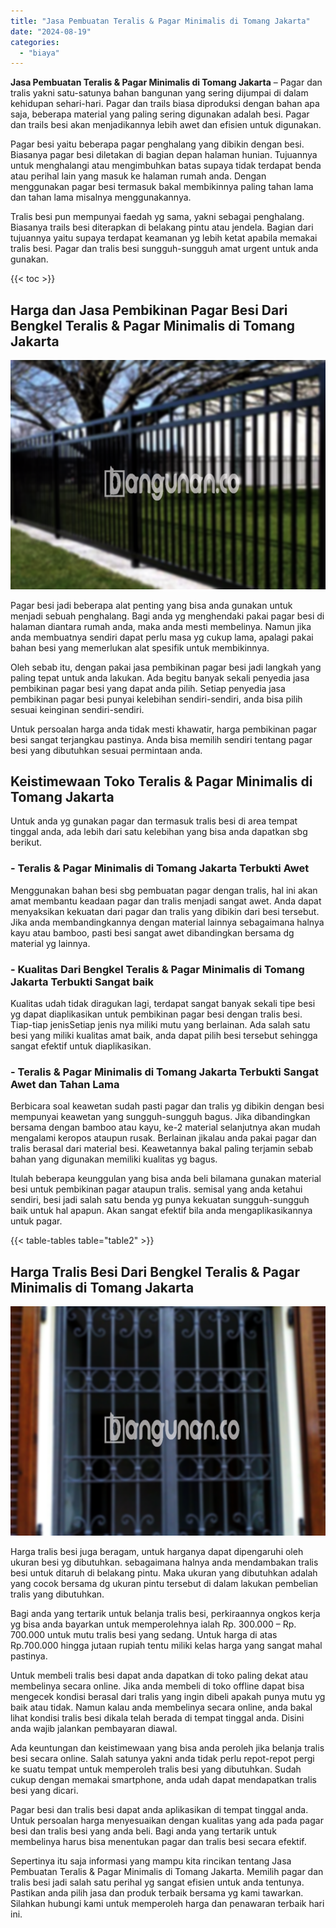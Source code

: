 ```yaml
---
title: "Jasa Pembuatan Teralis & Pagar Minimalis di Tomang Jakarta"
date: "2024-08-19"
categories: 
  - "biaya"
---
```


**Jasa Pembuatan Teralis & Pagar Minimalis di Tomang Jakarta** – Pagar dan tralis yakni satu-satunya bahan bangunan yang sering dijumpai di dalam kehidupan sehari-hari. Pagar dan trails biasa diproduksi dengan bahan apa saja, beberapa material yang paling sering digunakan adalah besi. Pagar dan trails besi akan menjadikannya lebih awet dan efisien untuk digunakan.

Pagar besi yaitu beberapa pagar penghalang yang dibikin dengan besi. Biasanya pagar besi diletakan di bagian depan halaman hunian. Tujuannya untuk menghalangi atau mengimbuhkan batas supaya tidak terdapat benda atau perihal lain yang masuk ke halaman rumah anda. Dengan menggunakan pagar besi termasuk bakal membikinnya paling tahan lama dan tahan lama misalnya menggunakannya.

Tralis besi pun mempunyai faedah yg sama, yakni sebagai penghalang. Biasanya trails besi diterapkan di belakang pintu atau jendela. Bagian dari tujuannya yaitu supaya terdapat keamanan yg lebih ketat apabila memakai tralis besi. Pagar dan tralis besi sungguh-sungguh amat urgent untuk anda gunakan.

{{< toc >}}

## Harga dan Jasa Pembikinan Pagar Besi Dari Bengkel Teralis & Pagar Minimalis di Tomang Jakarta

![Jasa Pembuatan Teralis & Pagar Minimalis di Tomang Jakarta](/images/pagar-minimalis-murah-68.png)

Pagar besi jadi beberapa alat penting yang bisa anda gunakan untuk menjadi sebuah penghalang. Bagi anda yg menghendaki pakai pagar besi di halaman diantara rumah anda, maka anda mesti membelinya. Namun jika anda membuatnya sendiri dapat perlu masa yg cukup lama, apalagi pakai bahan besi yang memerlukan alat spesifik untuk membikinnya.

Oleh sebab itu, dengan pakai jasa pembikinan pagar besi jadi langkah yang paling tepat untuk anda lakukan. Ada begitu banyak sekali penyedia jasa pembikinan pagar besi yang dapat anda pilih. Setiap penyedia jasa pembikinan pagar besi punyai kelebihan sendiri-sendiri, anda bisa pilih sesuai keinginan sendiri-sendiri.

Untuk persoalan harga anda tidak mesti khawatir, harga pembikinan pagar besi sangat terjangkau pastinya. Anda bisa memilih sendiri tentang pagar besi yang dibutuhkan sesuai permintaan anda.

## Keistimewaan Toko Teralis & Pagar Minimalis di Tomang Jakarta

Untuk anda yg gunakan pagar dan termasuk tralis besi di area tempat tinggal anda, ada lebih dari satu kelebihan yang bisa anda dapatkan sbg berikut.

### \- Teralis & Pagar Minimalis di Tomang Jakarta Terbukti Awet

Menggunakan bahan besi sbg pembuatan pagar dengan tralis, hal ini akan amat membantu keadaan pagar dan tralis menjadi sangat awet. Anda dapat menyaksikan kekuatan dari pagar dan tralis yang dibikin dari besi tersebut. Jika anda membandingkannya dengan material lainnya sebagaimana halnya kayu atau bamboo, pasti besi sangat awet dibandingkan bersama dg material yg lainnya.

### \- Kualitas Dari Bengkel Teralis & Pagar Minimalis di Tomang Jakarta Terbukti Sangat baik

Kualitas udah tidak diragukan lagi, terdapat sangat banyak sekali tipe besi yg dapat diaplikasikan untuk pembikinan pagar besi dengan tralis besi. Tiap-tiap jenisSetiap jenis nya miliki mutu yang berlainan. Ada salah satu besi yang miliki kualitas amat baik, anda dapat pilih besi tersebut sehingga sangat efektif untuk diaplikasikan.

### \- Teralis & Pagar Minimalis di Tomang Jakarta Terbukti Sangat Awet dan Tahan Lama

Berbicara soal keawetan sudah pasti pagar dan tralis yg dibikin dengan besi mempunyai keawetan yang sungguh-sungguh bagus. Jika dibandingkan bersama dengan bamboo atau kayu, ke-2 material selanjutnya akan mudah mengalami keropos ataupun rusak. Berlainan jikalau anda pakai pagar dan tralis berasal dari material besi. Keawetannya bakal paling terjamin sebab bahan yang digunakan memiliki kualitas yg bagus.

Itulah beberapa keunggulan yang bisa anda beli bilamana gunakan material besi untuk pembikinan pagar ataupun tralis. semisal yang anda ketahui sendiri, besi jadi salah satu benda yg punya kekuatan sungguh-sungguh baik untuk hal apapun. Akan sangat efektif bila anda mengaplikasikannya untuk pagar.

{{< table-tables table="table2" >}}

## Harga Tralis Besi Dari Bengkel Teralis & Pagar Minimalis di Tomang Jakarta

![Jasa Pembuatan Teralis & Pagar Minimalis di Tomang Jakarta](/images/teralis-minimalis-murah-29.png)

Harga tralis besi juga beragam, untuk harganya dapat dipengaruhi oleh ukuran besi yg dibutuhkan. sebagaimana halnya anda mendambakan tralis besi untuk ditaruh di belakang pintu. Maka ukuran yang dibutuhkan adalah yang cocok bersama dg ukuran pintu tersebut di dalam lakukan pembelian tralis yang dibutuhkan.

Bagi anda yang tertarik untuk belanja tralis besi, perkiraannya ongkos kerja yg bisa anda bayarkan untuk memperolehnya ialah Rp. 300.000 – Rp. 700.000 untuk mutu tralis besi yang sedang. Untuk harga di atas Rp.700.000 hingga jutaan rupiah tentu miliki kelas harga yang sangat mahal pastinya.

Untuk membeli tralis besi dapat anda dapatkan di toko paling dekat atau membelinya secara online. Jika anda membeli di toko offline dapat bisa mengecek kondisi berasal dari tralis yang ingin dibeli apakah punya mutu yg baik atau tidak. Namun kalau anda membelinya secara online, anda bakal lihat kondisi tralis besi dikala telah berada di tempat tinggal anda. Disini anda wajib jalankan pembayaran diawal.

Ada keuntungan dan keistimewaan yang bisa anda peroleh jika belanja tralis besi secara online. Salah satunya yakni anda tidak perlu repot-repot pergi ke suatu tempat untuk memperoleh tralis besi yang dibutuhkan. Sudah cukup dengan memakai smartphone, anda udah dapat mendapatkan tralis besi yang dicari.

Pagar besi dan tralis besi dapat anda aplikasikan di tempat tinggal anda. Untuk persoalan harga menyesuaikan dengan kualitas yang ada pada pagar besi dan tralis besi yang anda beli. Bagi anda yang tertarik untuk membelinya harus bisa menentukan pagar dan tralis besi secara efektif.

Sepertinya itu saja informasi yang mampu kita rincikan tentang Jasa Pembuatan Teralis & Pagar Minimalis di Tomang Jakarta. Memilih pagar dan tralis besi jadi salah satu perihal yg sangat efisien untuk anda tentunya. Pastikan anda pilih jasa dan produk terbaik bersama yg kami tawarkan. Silahkan hubungi kami untuk memperoleh harga dan penawaran terbaik hari ini.
